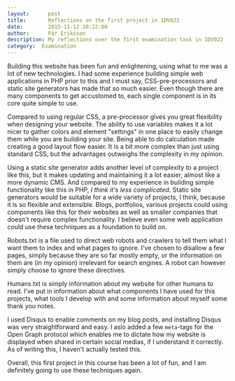 ```yaml
---
layout:      post
title:       Reflections on the first project in 1DV022
date:        2015-11-12 20:22:00
author:      Pär Eriksson
description: My reflections over the first examination task in 1DV022 - Client-based web programming.
category:  Examination
---
```

Building this website has been fun and enlightening, using what to me was a lot of new technologies. I had some
experience building simple web applications in PHP prior to this and I must say, CSS-pre-processors and static site
generators has made that so much easier. Even though there are many components to get accustomed to, each single component
is in its core quite simple to use.

Compared to using regular CSS, a pre-processor gives you great flexibility when designing your website. The ability
to use variables makes it a lot nicer to gather colors and element "settings" in one place to easily change them while
you are building your site. Being able to do calculation made creating a good layout flow easier. It is a bit more complex
than just using standard CSS, but the advantages outweighs the complexity in my opinion.

Using a static site generator adds another level of complexity to a project like this, but it makes updating and
maintaining it a lot easier, almost like a more dynamic CMS. And compared to my experience in building simple functionality
like this in PHP, *I think it's less complicated*. Static site generators would be suitable for a wide variety of
projects, I think, because it is so flexible and extensible. Blogs, portfolios, various projects could using components
like this for their websites as well as smaller companies that doesn't require complex functionality. I believe even
some web application could use these techniques as a foundation to build on.

Robots.txt is a file used to direct web robots and crawlers to tell them what I want them to index and what pages to
ignore. I've chosen to disallow a few pages, simply because they are so far mostly empty, or the information on them
are (in my opinion) irrelevant for search engines. A robot can however simply choose to ignore these directives.

Humans.txt is simply information about my website for other humans to read. I've put in information about what components
I have used for this projects, what tools I develop with and some information about myself some thank you notes.

I used Disqus to enable comments on my blog posts, and installing Disqus was very straightforward and easy. I aslo added
a few `meta`-tags for the Open Graph protocol which enables me to dictate how my website is displayed when shared in
certain social medias, if I understand it correctly. As of writing this, I haven't actually tested this.

Overall, this first project in this course has been a lot of fun, and I am definitely going to use these techniques again.
